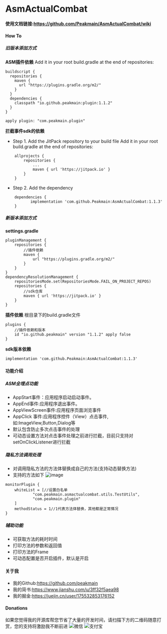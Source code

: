 # AsmActualCombat
**使用文档链接:https://github.com/Peakmain/AsmActualCombat/wiki**

#### How To
##### 旧版本添加方式
**ASM插件依赖**
Add it in your root build.gradle at the end of repositories:
```
buildscript {
  repositories {
    maven {
      url "https://plugins.gradle.org/m2/"
    }
  }
  dependencies {
    classpath "io.github.peakmain:plugin:1.1.2"
  }
}

apply plugin: "com.peakmain.plugin"
```
**拦截事件sdk的依赖**
- Step 1. Add the JitPack repository to your build file
Add it in your root build.gradle at the end of repositories:
```
	allprojects {
		repositories {
			...
			maven { url 'https://jitpack.io' }
		}
	}
```
- Step 2. Add the dependency
```
	dependencies {
	       implementation 'com.github.Peakmain:AsmActualCombat:1.1.3'
	}
```
##### 新版本添加方式
**settings.gradle**
```
pluginManagement {
    repositories {
        //插件依赖
        maven {
            url "https://plugins.gradle.org/m2/"
        }
    }
}
dependencyResolutionManagement {
    repositoriesMode.set(RepositoriesMode.FAIL_ON_PROJECT_REPOS)
    repositories {
        //sdk仓库
        maven { url 'https://jitpack.io' }
    }
}
```
**插件依赖**
根目录下的build.gradle文件
```
plugins {
    //插件依赖和版本
    id "io.github.peakmain" version "1.1.2" apply false
}
```
**sdk版本依赖**
```
implementation 'com.github.Peakmain:AsmActualCombat:1.1.3'
```

#### 功能介绍
##### ASM全埋点功能
- AppStart事件：应用程序启动启动事件。
- AppEnd事件:应用程序退出事件。
- AppViewScreen事件:应用程序页面浏览事件
- AppClick 事件:应用程序控件（View）点击事件,如:ImageView,Button,Dialog等
- 默认包含防止多次点击事件的处理
- 可动态设置方法对点击事件处理之前进行拦截，目前只支持对setOnClickListener进行拦截
##### 隐私方法调用处理
- 对调用隐私方法的方法体替换成自己的方法(支持动态替换方法)
- 支持的方法如下
![image](https://user-images.githubusercontent.com/26482737/170660484-740f1399-3a28-4245-9e2b-adc4fb268633.png)
```
monitorPlugin {
    whiteList = [//设置白名单
            "com.peakmain.asmactualcombat.utils.TestUtils",
            "com.peakmain.plugin"
    ]
    methodStatus = 1//1代表方法体替换，其他都是正常情况
}

```

##### 辅助功能
- 可获取方法的耗时时间
- 打印方法的参数和返回值
- 打印方法的Frame
- 可动态配置是否开启插件，默认是开启

#### 关于我
- 我的Github:https://github.com/peakmain
- 我的简书:https://www.jianshu.com/u/3ff32f5aea98
- 我的掘金:https://juejin.cn/user/175532853176152

#### Donations
如果您觉得我的开源库帮您节省了大量的开发时间，请扫描下方的二维码随意打赏，您的支持将激励我不断前进
![微信](https://user-images.githubusercontent.com/26482737/184805287-0561a7e2-da13-4ef4-b367-c5e8672c121d.jpg)
![支付宝](https://user-images.githubusercontent.com/26482737/184805306-f44511a7-7660-4fe1-9f07-305005576c2c.jpg)
